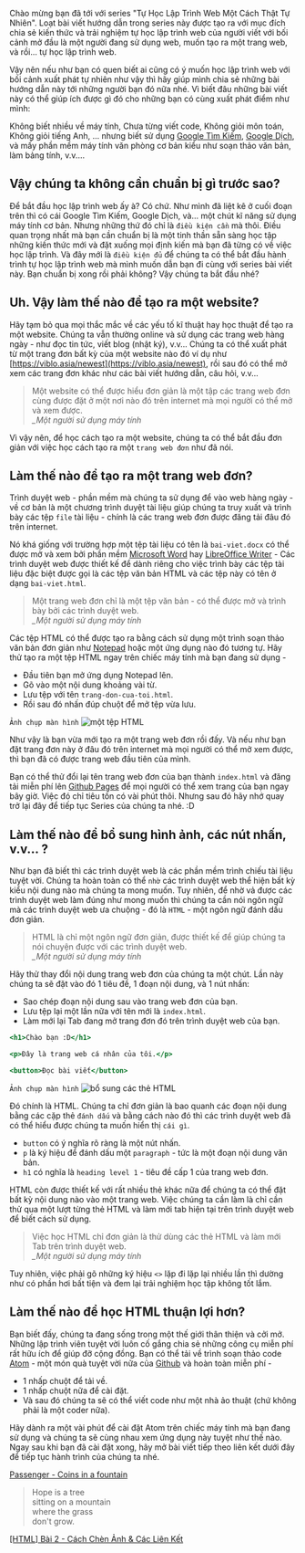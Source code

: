 Chào mừng bạn đã tới với series "Tự Học Lập Trình Web Một Cách Thật Tự Nhiên". Loạt bài viết hướng dẫn trong series này được tạo ra với mục đích chia sẻ kiến thức và trải nghiệm tự học lập trình web của người viết với bối cảnh mở đầu là một người đang sử dụng web, muốn tạo ra một trang web, và rồi... tự học lập trình web.

Vậy nên nếu như bạn có quen biết ai cũng có ý muốn học lập trình web với bối cảnh xuất phát tự nhiên như vậy thì hãy giúp mình chia sẻ những bài hướng dẫn này tới những người bạn đó nữa nhé. Vì biết đâu những bài viết này có thể giúp ích được gì đó cho những bạn có cùng xuất phát điểm như mình:

Không biết nhiều về máy tính, Chưa từng viết code, Không giỏi môn toán, Không giỏi tiếng Anh, ... nhưng biết sử dụng [Google Tìm Kiếm](https://www.google.com/), [Google Dịch](https://translate.google.com/?sl=vi&tl=en&op=translate), và mấy phần mềm máy tính văn phòng cơ bản kiểu như soạn thảo văn bản, làm bảng tính, v.v....

## Vậy chúng ta không cần chuẩn bị gì trước sao?

Để bắt đầu học lập trình web ấy à? Có chứ. Như mình đã liệt kê ở cuối đoạn trên thì có cái Google Tìm Kiếm, Google Dịch, và... một chút kĩ năng sử dụng máy tính cơ bản. Nhưng những thứ đó chỉ là `điều kiện cần` mà thôi. Điều quan trọng nhất mà bạn cần chuẩn bị là một tinh thần sẵn sàng học tập những kiến thức mới và đặt xuống mọi định kiến mà bạn đã từng có về việc học lập trình. Và đây mới là `điều kiện đủ` để chúng ta có thể bắt đầu hành trình tự học lập trình web mà mình muốn dẫn bạn đi cùng với series bài viết này. Bạn chuẩn bị xong rồi phải không? Vậy chúng ta bắt đầu nhé?

## Uh. Vậy làm thế nào để tạo ra một website?

Hãy tạm bỏ qua mọi thắc mắc về các yếu tố kĩ thuật hay học thuật để tạo ra một website. Chúng ta vẫn thường online và sử dụng các trang web hàng ngày - như đọc tin tức, viết blog (nhật ký), v.v... Chúng ta có thể xuất phát từ một trang đơn bất kỳ của một website nào đó ví dụ như  [https://viblo.asia/newest](https://viblo.asia/newest), rồi sau đó có thể mở xem các trang đơn khác như các bài viết hướng dẫn, câu hỏi, v.v...

> Một website có thể được hiểu đơn giản là một tập các trang web đơn cùng được đặt ở một nơi nào đó trên internet mà mọi người có thể mở và xem được.  
> *_Một người sử dụng máy tính*

Vì vậy nên, để học cách tạo ra một website, chúng ta có thể bắt đầu đơn giản với việc học cách tạo ra một `trang web đơn` như đã nói.

## Làm thế nào để tạo ra một trang web đơn?

Trình duyệt web - phần mềm mà chúng ta sử dụng để vào web hàng ngày - về cơ bản là một chương trình duyệt tài liệu giúp chúng ta truy xuất và trình bày các tệp `file` tài liệu - chính là các trang web đơn được đăng tải đâu đó trên internet.

Nó khá giống với trường hợp một tệp tài liệu có tên là `bai-viet.docx` có thể được mở và xem bởi phần mềm [Microsoft Word](https://en.wikipedia.org/wiki/Microsoft_Word) hay [LibreOffice Writer](https://en.wikipedia.org/wiki/LibreOffice_Writer) - Các trình duyệt web được thiết kế để dành riêng cho việc trình bày các tệp tài liệu đặc biệt được gọi là các tệp văn bản HTML và các tệp này có tên ở dạng `bai-viet.html`.

> Một trang web đơn chỉ là một tệp văn bản - có thể được mở và trình bày bởi các trình duyệt web.  
> *_Một người sử dụng máy tính*

Các tệp HTML có thể được tạo ra bằng cách sử dụng một trình soạn thảo văn bản đơn giản như [Notepad](https://en.wikipedia.org/wiki/Microsoft_Notepad) hoặc một ứng dụng nào đó tương tự. Hãy thử tạo ra một tệp HTML ngay trên chiếc máy tính mà bạn đang sử dụng -

- Đầu tiên bạn mở ứng dụng Notepad lên.
- Gõ vào một nội dung khoảng vài từ.
- Lưu tệp với tên `trang-don-cua-toi.html`.
- Rồi sau đó nhấn đúp chuột để mở tệp vừa lưu.

`Ảnh chụp màn hình`
![một tệp HTML](https://images.viblo.asia/a9a17183-9a4a-47d0-9d2e-fc52f24b201d.png)

Như vậy là bạn vừa mới tạo ra một trang web đơn rồi đấy. Và nếu như bạn đặt trang đơn này ở đâu đó trên internet mà mọi người có thể mở xem được, thì bạn đã có được trang web đầu tiên của mình.

Bạn có thể thử đổi lại tên trang web đơn của bạn thành `index.html` và đăng tải miễn phí lên [Github Pages](https://pages.github.com/) để mọi người có thể xem trang  của bạn ngay bây giờ. Việc đó chỉ tiêu tốn có vài phút thôi. Nhưng sau đó hãy nhớ quay trở lại đây để tiếp tục Series của chúng ta nhé. :D

## Làm thế nào để bổ sung hình ảnh, các nút nhấn, v.v... ?

Như bạn đã biết thì các trình duyệt web là các phần mềm trình chiếu tài liệu tuyệt vời. Chúng ta hoàn toàn có thể `nhờ` các trình duyệt web thể hiện bất kỳ kiểu nội dung nào mà chúng ta mong muốn. Tuy nhiên, để nhờ vả được các trình duyệt web làm đúng như mong muốn thì chúng ta cần nói ngôn ngữ mà các trình duyệt web ưa chuộng - đó là `HTML` - một ngôn ngữ đánh dấu đơn giản.

> HTML là chỉ một ngôn ngữ đơn giản, được thiết kế để giúp chúng ta nói chuyện được với các trình duyệt web.  
> *_Một người sử dụng máy tính*

Hãy thử thay đổi nội dung trang web đơn của chúng ta một chút. Lần này chúng ta sẽ đặt vào đó 1 tiêu đề, 1 đoạn nội dung, và 1 nút nhấn:

- Sao chép đoạn nội dung sau vào trang web đơn của bạn.
- Lưu tệp lại một lần nữa với tên mới là `index.html`.
- Làm mới lại Tab đang mở trang đơn đó trên trình duyệt web của bạn.

```index.html
<h1>Chào bạn :D</h1>

<p>Đây là trang web cá nhân của tôi.</p>

<button>Đọc bài viết</button>
```

`Ảnh chụp màn hình`
![bổ sung các thẻ HTML](https://images.viblo.asia/2b759d83-57a8-4bb5-bd86-1b01e7e6e83d.png)

Đó chính là HTML. Chúng ta chỉ đơn giản là bao quanh các đoạn nội dung bằng các cặp thẻ `đánh dấu` và bằng cách nào đó thì các trình duyệt web đã có thể hiểu được chúng ta muốn hiển thị `cái gì`. 

- `button` có ý nghĩa rõ ràng là một nút nhấn.
- `p` là ký hiệu để đánh dấu một `paragraph` - tức là một đoạn nội dung văn bản.
- `h1` có nghĩa là `heading level 1` - tiêu đề cấp 1 của trang web đơn.

HTML còn được thiết kế với rất nhiều thẻ khác nữa để chúng ta có thể đặt bất kỳ nội dung nào vào một trang web. Việc chúng ta cần làm là chỉ cần thử qua một lượt từng thẻ HTML và làm mới tab hiện tại trên trình duyệt web để biết cách sử dụng.

> Việc học HTML chỉ đơn giản là thử dùng các thẻ HTML và làm mới Tab trên trình duyệt web.  
> *_Một người sử dụng máy tính*

Tuy nhiên, việc phải gõ những ký hiệu `<>` lặp đi lặp lại nhiều lần thì dường như có phần hơi bất tiện và đem lại trải nghiệm học tập không tốt lắm.

## Làm thế nào để học HTML thuận lợi hơn?

Bạn biết đấy, chúng ta đang sống trong một thế giới thân thiện và cởi mở. Những lập trình viên tuyệt vời luôn cố gắng chia sẻ những công cụ miễn phí rất hữu ích để giúp đỡ cộng đồng. Bạn có thể tải về trình soạn thảo code [Atom](https://atom.io/) - một món quà tuyệt vời nữa của [Github](https://github.com/) và hoàn toàn miễn phí -

- 1 nhấp chuột để tải về.
- 1 nhấp chuột nữa để cài đặt.
- Và sau đó chúng ta sẽ có thể viết code như một nhà ảo thuật (chứ không phải là một coder nữa).

Hãy dành ra một vài phút để cài đặt Atom trên chiếc máy tính mà bạn đang sử dụng và chúng ta sẽ cùng nhau xem ứng dụng này tuyệt như thế nào. Ngay sau khi bạn đã cài đặt xong, hãy mở bài viết tiếp theo liên kết dưới đây để tiếp tục hành trình của chúng ta nhé.

[Passenger - Coins in a fountain](https://www.youtube.com/watch?v=eaw2Za2SUy4)
> Hope is a tree  
> sitting on a mountain  
> where the grass  
> don't grow.

[[HTML] Bài 2 - Cách Chèn Ảnh & Các Liên Kết](https://viblo.asia/p/eW65Gr3JlDO)